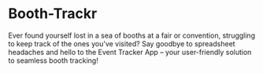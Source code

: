 # Booth-Trackr
Ever found yourself lost in a sea of booths at a fair or convention, struggling to keep track of the ones you've visited? Say goodbye to spreadsheet headaches and hello to the Event Tracker App – your user-friendly solution to seamless booth tracking!

